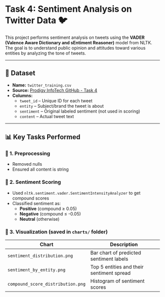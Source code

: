 # Task 4: Sentiment Analysis on Twitter Data 🐦

This project performs sentiment analysis on tweets using the **VADER (Valence Aware Dictionary and sEntiment Reasoner)** model from NLTK. The goal is to understand public opinion and attitudes toward various entities by analyzing the tone of tweets.

---

## 📁 Dataset

- **Name:** `twitter_training.csv`
- **Source:** [Prodigy InfoTech GitHub - Task 4](https://github.com/Prodigy-InfoTech/data-science-datasets/tree/main/Task%204)
- **Columns:**
  - `tweet_id` – Unique ID for each tweet
  - `entity` – Subject/brand the tweet is about
  - `sentiment` – Original labeled sentiment (not used in scoring)
  - `content` – Actual tweet text

---

## 📊 Key Tasks Performed

### 🔹 1. Preprocessing
- Removed nulls
- Ensured all content is string

### 🔹 2. Sentiment Scoring
- Used `nltk.sentiment.vader.SentimentIntensityAnalyzer` to get compound scores
- Classified sentiment as:
  - **Positive** (compound ≥ 0.05)
  - **Negative** (compound ≤ -0.05)
  - **Neutral** (otherwise)

### 🔹 3. Visualization (saved in `charts/` folder)

| Chart                           | Description                               |
|--------------------------------|-------------------------------------------|
| `sentiment_distribution.png`   | Bar chart of predicted sentiment labels   |
| `sentiment_by_entity.png`      | Top 5 entities and their sentiment spread |
| `compound_score_distribution.png` | Histogram of sentiment scores         |



